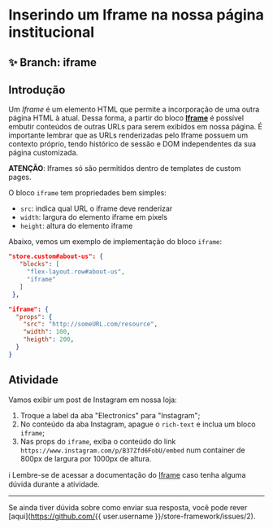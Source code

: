 # Inserindo um Iframe na nossa página institucional

## :sparkles: **Branch:** iframe

## Introdução

Um *Iframe* é um elemento HTML que permite a incorporação de uma outra página HTML à atual. Dessa forma, a partir do bloco [**Iframe**](https://vtex.io/docs/components/all/vtex.iframe/) é possível embutir conteúdos de outras URLs para serem exibidos em nossa página. É importante lembrar que as URLs renderizadas pelo Iframe possuem um contexto próprio, tendo histórico de sessão e DOM independentes da sua página customizada.

**ATENÇÃO**: Iframes só são permitidos dentro de templates de custom pages.

O bloco `iframe` tem propriedades bem simples:

- `src`: indica qual URL o iframe deve renderizar
- `width`: largura do elemento iframe em pixels
- `height`: altura do elemento iframe

Abaixo, vemos um exemplo de implementação do bloco `iframe`:

```json
"store.custom#about-us": {
   "blocks": [
     "flex-layout.row#about-us",
     "iframe"
   ]
 },

"iframe": {
  "props": {
    "src": "http://someURL.com/resource",
    "width": 100,
    "heigth": 200,
  }
}
```

## Atividade

Vamos exibir um post de Instagram em nossa loja:

1. Troque a label da aba "Electronics" para "Instagram";
2. No conteúdo da aba Instagram, apague o `rich-text` e inclua um bloco `iframe`;
3. Nas props do `iframe`, exiba o conteúdo do link `https://www.instagram.com/p/B37Zfd6FobU/embed` num container de 800px de largura por 1000px de altura.

:information_source: Lembre-se de acessar a documentação do [Iframe](https://vtex.io/docs/components/all/vtex.iframe/) caso tenha alguma dúvida durante a atividade.

----

Se ainda tiver dúvida sobre como enviar sua resposta, você pode rever [aqui](https://github.com/{{ user.username }}/store-framework/issues/2).
